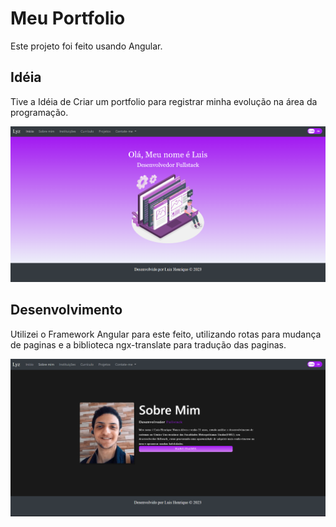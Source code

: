 # Meu Portfolio

Este projeto foi feito usando Angular.

## Idéia

Tive a Idéia de Criar um portfolio para registrar minha evolução na área da programação.

<img src="/src/assets/home.png">

## Desenvolvimento

Utilizei o Framework Angular para este feito, utilizando rotas para mudança de paginas e a biblioteca ngx-translate para tradução das paginas.

<img src="/src/assets/about-me.png">